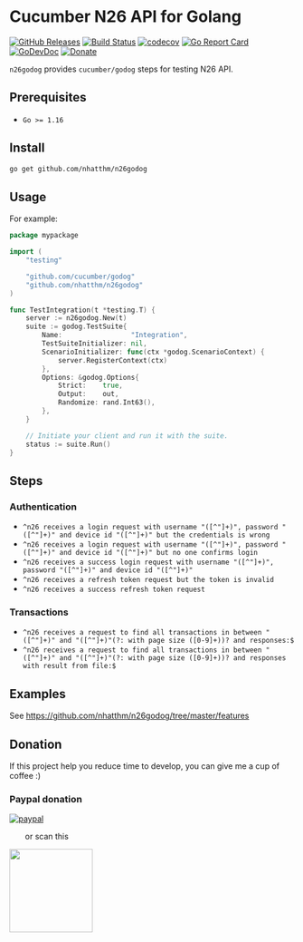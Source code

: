 # Cucumber N26 API for Golang

[![GitHub Releases](https://img.shields.io/github/v/release/nhatthm/n26godog)](https://github.com/nhatthm/n26godog/releases/latest)
[![Build Status](https://github.com/nhatthm/n26godog/actions/workflows/test.yaml/badge.svg)](https://github.com/nhatthm/{}name/actions/workflows/test.yaml)
[![codecov](https://codecov.io/gh/nhatthm/n26godog/branch/master/graph/badge.svg?token=eTdAgDE2vR)](https://codecov.io/gh/nhatthm/n26godog)
[![Go Report Card](https://goreportcard.com/badge/github.com/nhatthm/n26godog)](https://goreportcard.com/report/github.com/nhatthm/n26godog)
[![GoDevDoc](https://img.shields.io/badge/dev-doc-00ADD8?logo=go)](https://pkg.go.dev/github.com/nhatthm/n26godog)
[![Donate](https://img.shields.io/badge/Donate-PayPal-green.svg)](https://www.paypal.com/donate/?hosted_button_id=PJZSGJN57TDJY)

`n26godog` provides `cucumber/godog` steps for testing N26 API.

## Prerequisites

- `Go >= 1.16`

## Install

```bash
go get github.com/nhatthm/n26godog
```

## Usage

For example:

```go
package mypackage

import (
    "testing"

    "github.com/cucumber/godog"
    "github.com/nhatthm/n26godog"
)

func TestIntegration(t *testing.T) {
    server := n26godog.New(t)
    suite := godog.TestSuite{
        Name:                 "Integration",
        TestSuiteInitializer: nil,
        ScenarioInitializer: func(ctx *godog.ScenarioContext) {
            server.RegisterContext(ctx)
        },
        Options: &godog.Options{
            Strict:    true,
            Output:    out,
            Randomize: rand.Int63(),
        },
    }

    // Initiate your client and run it with the suite.
    status := suite.Run()
}
```

## Steps

### Authentication
- `^n26 receives a login request with username "([^"]+)", password "([^"]+)" and device id "([^"]+)" but the credentials is wrong`
- `^n26 receives a login request with username "([^"]+)", password "([^"]+)" and device id "([^"]+)" but no one confirms login`
- `^n26 receives a success login request with username "([^"]+)", password "([^"]+)" and device id "([^"]+)"`
- `^n26 receives a refresh token request but the token is invalid`
- `^n26 receives a success refresh token request`

### Transactions

- `^n26 receives a request to find all transactions in between "([^"]+)" and "([^"]+)"(?: with page size ([0-9]+))? and responses:$`
- `^n26 receives a request to find all transactions in between "([^"]+)" and "([^"]+)"(?: with page size ([0-9]+))? and responses with result from file:$`

## Examples

See https://github.com/nhatthm/n26godog/tree/master/features

## Donation

If this project help you reduce time to develop, you can give me a cup of coffee :)

### Paypal donation

[![paypal](https://www.paypalobjects.com/en_US/i/btn/btn_donateCC_LG.gif)](https://www.paypal.com/donate/?hosted_button_id=PJZSGJN57TDJY)

&nbsp;&nbsp;&nbsp;&nbsp;&nbsp;&nbsp;&nbsp;or scan this

<img src="https://user-images.githubusercontent.com/1154587/113494222-ad8cb200-94e6-11eb-9ef3-eb883ada222a.png" width="147px" />
